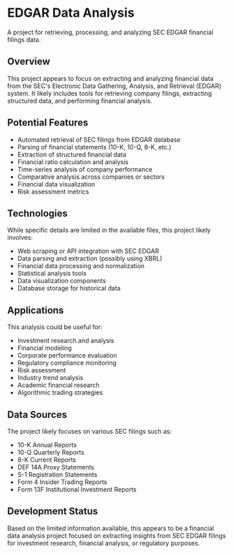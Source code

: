 # EDGAR Data Analysis

A project for retrieving, processing, and analyzing SEC EDGAR financial filings data.

## Overview

This project appears to focus on extracting and analyzing financial data from the SEC's Electronic Data Gathering, Analysis, and Retrieval (EDGAR) system. It likely includes tools for retrieving company filings, extracting structured data, and performing financial analysis.

## Potential Features

- Automated retrieval of SEC filings from EDGAR database
- Parsing of financial statements (10-K, 10-Q, 8-K, etc.)
- Extraction of structured financial data
- Financial ratio calculation and analysis
- Time-series analysis of company performance
- Comparative analysis across companies or sectors
- Financial data visualization
- Risk assessment metrics

## Technologies

While specific details are limited in the available files, this project likely involves:

- Web scraping or API integration with SEC EDGAR
- Data parsing and extraction (possibly using XBRL)
- Financial data processing and normalization
- Statistical analysis tools
- Data visualization components
- Database storage for historical data

## Applications

This analysis could be useful for:

- Investment research and analysis
- Financial modeling
- Corporate performance evaluation
- Regulatory compliance monitoring
- Risk assessment
- Industry trend analysis
- Academic financial research
- Algorithmic trading strategies

## Data Sources

The project likely focuses on various SEC filings such as:

- 10-K Annual Reports
- 10-Q Quarterly Reports
- 8-K Current Reports
- DEF 14A Proxy Statements
- S-1 Registration Statements
- Form 4 Insider Trading Reports
- Form 13F Institutional Investment Reports

## Development Status

Based on the limited information available, this appears to be a financial data analysis project focused on extracting insights from SEC EDGAR filings for investment research, financial analysis, or regulatory purposes.
